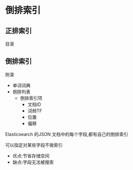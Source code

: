 # 倒排索引



## 正排索引

目录

## 倒排索引

附录

- 单词词典
- 倒排列表
  - 倒排索引项
    - 文档ID
    - 词频TF
    - 位置
    - 偏移



Elasticsearch 的JSON 文档中的每个字段,都有自己的倒排索引

可以指定对某些字段不做索引

- 优点:节省存储空间
- 缺点:字段无法被搜索